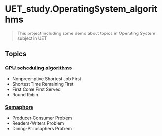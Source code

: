 # UET_study.OperatingSystem_algorithms
> This project including some demo about topics in Operating System subject in UET
## Topics
### [CPU scheduling algorithms](https://github.com/uetsymphonique/UET_study.OperatingSystem_algorithms/tree/master/CPU_scheduling)
- Nonpreemptive Shortest Job First
- Shortest Time Remaining First
- First Come First Served
- Round Robin
### [Semaphore](https://github.com/uetsymphonique/UET_study.OperatingSystem_algorithms/tree/master/Semaphore)
- Producer-Consumer Problem
- Readers-Writers Problem
- Dining-Philosophers Problem
